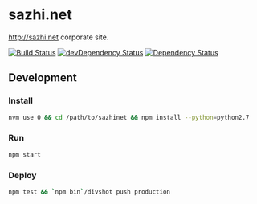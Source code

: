 sazhi.net
=========

<http://sazhi.net> corporate site.

[![Build Status](http://img.shields.io/travis/sazhinet/sazhinet/master.svg)](https://travis-ci.org/sazhinet/sazhinet)
[![devDependency Status](http://img.shields.io/david/dev/sazhinet/sazhinet.svg)](https://david-dm.org/sazhinet/sazhinet#info=devDependencies)
[![Dependency Status](http://img.shields.io/david/sazhinet/sazhinet.svg)](https://david-dm.org/sazhinet/sazhinet)

Development
-----------

### Install

````bash
nvm use 0 && cd /path/to/sazhinet && npm install --python=python2.7
````

### Run

````bash
npm start
````

### Deploy

````bash
npm test && `npm bin`/divshot push production
````
